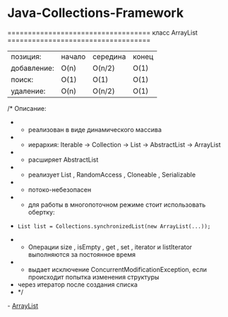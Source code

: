 # Java-Collections-Framework

=================================== класс ArrayList ===================================
<table>
  <tr>
    <td>позиция:</td>
    <td>начало</td>
    <td>середина</td>
    <td>конец</td>
  </tr>
  <tr>
    <td>добавление:</td>
    <td>O(n)</td>
    <td>O(n/2)</td>
    <td>O(1)</td>
  </tr>
  <tr>
    <td>поиск:</td>
    <td>O(1)</td>
    <td>O(1)</td>
    <td>O(1)</td>
  </tr>
  <tr>
    <td>удаление:</td>
    <td>O(n)</td>
    <td>O(n/2)</td>
    <td>O(1)</td>
  </tr>
</table>

/* Описание:
* - реализован в виде динамического массива
* - иерархия: Iterable -> Collection -> List -> AbstractList -> ArrayList
* - расширяет AbstractList <E>
* - реализует List <E>, RandomAccess , Cloneable , Serializable
* - потоко-небезопасен
* - для работы в многопоточном режиме стоит использовать обертку:
*     List list = Collections.synchronizedList(new ArrayList(...));
* - Операции size , isEmpty , get , set , iterator и listIterator выполняются за постоянное время
* - выдает исключение ConcurrentModificationException, если происходит попытка изменения структуры
*   через итератор после создания списка
* */
<p> - <a href="">ArrayList</a></p>

